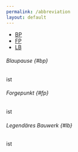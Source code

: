 ```yaml
---
permalink: /abbreviation
layout: default
---
```



* [BP](#bp)
* [FP](#fp)
* [LB](#lp)






###### Blaupause {#bp} 
ist 


###### Forgepunkt {#fp} 
ist 

######  Legendäres Bauwerk {#lb}
ist
